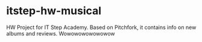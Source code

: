 # itstep-hw-musical
HW Project for IT Step Academy. Based on Pitchfork, it contains info on new albums and reviews.
Wowowowowowowow
